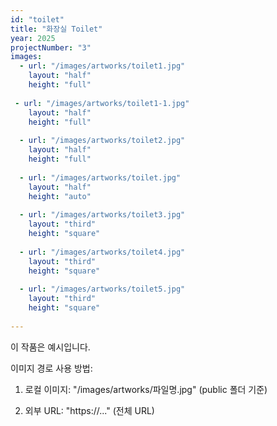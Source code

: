 ```yaml
---
id: "toilet"
title: "화장실 Toilet"
year: 2025
projectNumber: "3"
images:
  - url: "/images/artworks/toilet1.jpg"
    layout: "half"
    height: "full"
    
 - url: "/images/artworks/toilet1-1.jpg"
    layout: "half"
    height: "full"
   
  - url: "/images/artworks/toilet2.jpg"
    layout: "half"
    height: "full"
    
  - url: "/images/artworks/toilet.jpg"
    layout: "half"
    height: "auto"
    
  - url: "/images/artworks/toilet3.jpg"
    layout: "third"
    height: "square"
    
  - url: "/images/artworks/toilet4.jpg"
    layout: "third"
    height: "square"
    
  - url: "/images/artworks/toilet5.jpg"
    layout: "third"
    height: "square"
    
---
```


이 작품은 예시입니다.

이미지 경로 사용 방법:

1. 로컬 이미지: "/images/artworks/파일명.jpg" (public 폴더 기준)

2. 외부 URL: "https://..." (전체 URL)
